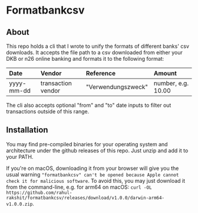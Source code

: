 # Formatbankcsv

## About

This repo holds a cli that I wrote to unify the formats of different banks' csv downloads. It accepts the file path to a csv downloaded from either your DKB or n26 online banking and formats it to the following format:

| Date       | Vendor             | Reference          | Amount             |
| :--------- | :----------------- | :----------------- | :----------------- |
| yyyy-mm-dd | transaction vendor | "Verwendungszweck" | number, e.g. 10.00 |

The cli also accepts optional "from" and "to" date inputs to filter out transactions outside of this range.

## Installation

You may find pre-compiled binaries for your operating system and architecture under the github releases of this repo. Just unzip and add it to your PATH.

If you're on macOS, downloading it from your browser will give you the usual warning `"formatbankcsv" can't be opened because Apple cannot check it for malicious software`. To avoid this, you may just download it from the command-line, e.g. for arm64 on macOS: `curl -OL https://github.com/rahul-rakshit/formatbankcsv/releases/download/v1.0.0/darwin-arm64-v1.0.0.zip`.
